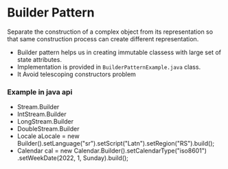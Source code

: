 # Builder Pattern
<p>
Separate the construction of a complex object from its representation so that same construction process can create different representation.
</p>

- Builder pattern helps us in creating immutable classess with large set of state attributes.
- Implementation is provided in ```BuilderPatternExample.java``` class.
- It Avoid telescoping constructors problem

### Example in java api
- Stream.Builder
- IntStream.Builder
- LongStream.Builder
- DoubleStream.Builder
- Locale aLocale = new Builder().setLanguage("sr").setScript("Latn").setRegion("RS").build();
- Calendar cal = new Calendar.Builder().setCalendarType("iso8601")
                        .setWeekDate(2022, 1, Sunday).build();
